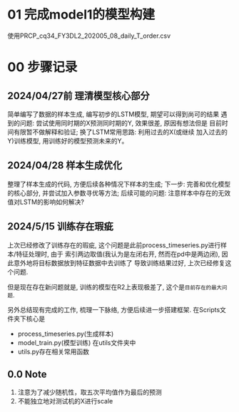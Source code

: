 # 01 完成model1的模型构建
使用PRCP_cq34_FY3DL2_202005_08_daily_T_order.csv

# 00 步骤记录
## 2024/04/27前 理清模型核心部分

简单编写了数据的样本生成, 编写初步的LSTM模型, 期望可以得到尚可的结果
遇到的问题: 尝试使用同时期的X预测同时期的Y, 效果很差, 原因有想法但是
目前时间有限暂不做解释和验证; 换了LSTM常用思路: 利用过去的X(或继续
加入过去的Y)训练模型, 用训练好的模型预测未来的Y。

## 2024/04/28 样本生成优化

整理了样本生成的代码, 方便后续各种情况下样本的生成;
下一步: 完善和优化模型的核心部分, 并尝试加入参数寻优等方法;
后续可能的问题: 注意样本中存在的无效值对LSTM的影响如何解决?

## 2024/5/15 训练存在瑕疵

上次已经修改了训练存在的瑕疵, 这个问题是此前process_timeseries.py进行样本/特征处理时, 由于
索引两边取值(我认为是左闭右开, 然而在pd中是两边闭), 因此意外地将目标数据放到特征数据中去训练了
导致训练结果过好, 上次已经修复这个问题.

但是现在存在新问题就是, 训练的模型在R2上表现极差了, 这个是`目前存在的最大问题`.

另外总结现有完成的工作, 梳理一下脉络, 方便后续进一步搭建框架.
在Scripts文件夹下核心是
- process_timeseries.py(生成样本)
- model_train.py(模型训练)
在utils文件夹中
- utils.py存在相关常用函数


## 0.0 Note
 1. 注意为了减少随机性，取五次平均值作为最后的预测
 2. 不能独立地对测试机的X进行scale